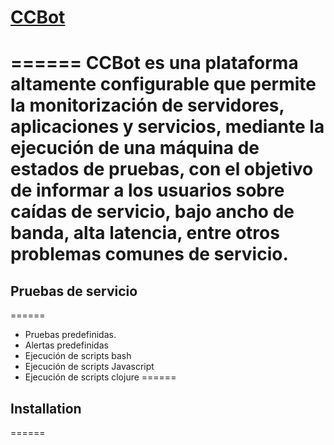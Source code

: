 # [CCBot](http://www.interware.com.mx)
======
CCBot es una plataforma altamente configurable que permite la monitorización de servidores, aplicaciones y servicios, mediante la ejecución de una máquina de estados de pruebas, con el objetivo de informar a los usuarios sobre caídas de servicio, bajo ancho de banda, alta latencia, entre otros problemas comunes de servicio.
======
## Pruebas de servicio
======
* Pruebas predefinidas.
* Alertas predefinidas
* Ejecución de scripts bash
* Ejecución de scripts Javascript
* Ejecución de scripts clojure
======
## Installation
======
